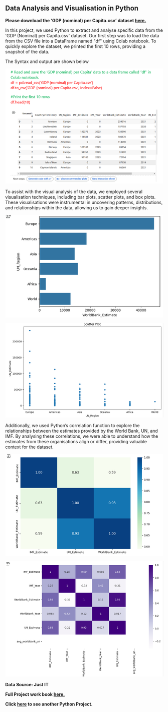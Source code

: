 ## Data Analysis and Visualisation in Python

**Please download the ‘GDP (nominal) per Capita.csv’ dataset  [here.](https://justit831-my.sharepoint.com/:x:/g/personal/danpe_justit_co_uk/EV1Xzb5eNENHmOVMDssxyoMBqTCVcLg18U4qOLUDZZHSkw?e=PAbKfN)**

In this project, we used Python to extract and analyse specific data from the 'GDP (Nominal) per Capita.csv' dataset. Our first step was to load the data from the CSV file into a DataFrame named "df" using Colab notebook. To quickly explore the dataset, we printed the first 10 rows, providing a snapshot of the data.

The Syntax and output are shown below

![alt text](Python_Image/Pythong0.png)

To assist with the visual analysis of the data, we employed several visualisation techniques, including bar plots, scatter plots, and box plots. These visualisations were instrumental in uncovering patterns, distributions, and relationships within the data, allowing us to gain deeper insights.

![alt text](Python_Image/Pythong9.png)

![alt text](Python_Image/Pythong12.png)

Additionally, we used Python’s correlation function to explore the relationships between the estimates provided by the World Bank, UN, and IMF. By analysing these correlations, we were able to understand how the estimates from these organisations align or differ, providing valuable context for the dataset.

![alt text](Python_Image/Pythong6.png)

![alt text](Python_Image/Pythong7.png)

**Data Source: Just IT**

**Full Project work book [here.](https://drive.google.com/file/d/1Ujbhgj5IOaii1iC4cDKUABNVXpV7x9B9/view?usp=drive_link)**

**Click [here](https://github.com/Alamin-analyser/Analysing-Visualising-Data-in-Python) to see another Python Project.**
